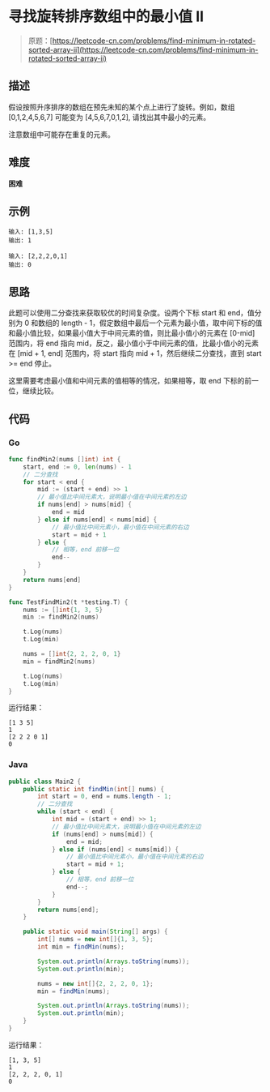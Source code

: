 # 寻找旋转排序数组中的最小值 II

> 原题：[https://leetcode-cn.com/problems/find-minimum-in-rotated-sorted-array-ii](https://leetcode-cn.com/problems/find-minimum-in-rotated-sorted-array-ii)

## 描述

假设按照升序排序的数组在预先未知的某个点上进行了旋转。例如，数组 [0,1,2,4,5,6,7] 可能变为 [4,5,6,7,0,1,2],
请找出其中最小的元素。

注意数组中可能存在重复的元素。

## 难度

**困难**

## 示例

```
输入: [1,3,5]
输出: 1
```

```
输入: [2,2,2,0,1]
输出: 0
```

## 思路

此题可以使用二分查找来获取较优的时间复杂度。设两个下标 start 和 end，值分别为 0 和数组的 length - 1，假定数组中最后一个元素为最小值，取中间下标的值和最小值比较，如果最小值大于中间元素的值，则比最小值小的元素在 [0-mid] 范围内，将 end 指向 mid，反之，最小值小于中间元素的值，比最小值小的元素在 [mid + 1, end] 范围内，将 start 指向 mid + 1，然后继续二分查找，直到 start >= end 停止。

这里需要考虑最小值和中间元素的值相等的情况，如果相等，取 end 下标的前一位，继续比较。

## 代码

### Go

```go
func findMin2(nums []int) int {
    start, end := 0, len(nums) - 1
    // 二分查找
    for start < end {
        mid := (start + end) >> 1
        // 最小值比中间元素大，说明最小值在中间元素的左边
        if nums[end] > nums[mid] {
            end = mid
        } else if nums[end] < nums[mid] {
            // 最小值比中间元素小，最小值在中间元素的右边
            start = mid + 1
        } else {
            // 相等，end 前移一位
            end--
        }
    }
    return nums[end]
}
```

```go
func TestFindMin2(t *testing.T) {
    nums := []int{1, 3, 5}
    min := findMin2(nums)

    t.Log(nums)
    t.Log(min)

    nums = []int{2, 2, 2, 0, 1}
    min = findMin2(nums)

    t.Log(nums)
    t.Log(min)
}
```

运行结果：

```
[1 3 5]
1
[2 2 2 0 1]
0
```

### Java

```java
public class Main2 {
    public static int findMin(int[] nums) {
        int start = 0, end = nums.length - 1;
        // 二分查找
        while (start < end) {
            int mid = (start + end) >> 1;
            // 最小值比中间元素大，说明最小值在中间元素的左边
            if (nums[end] > nums[mid]) {
                end = mid;
            } else if (nums[end] < nums[mid]) {
                // 最小值比中间元素小，最小值在中间元素的右边
                start = mid + 1;
            } else {
                // 相等，end 前移一位
                end--;
            }
        }
        return nums[end];
    }

    public static void main(String[] args) {
        int[] nums = new int[]{1, 3, 5};
        int min = findMin(nums);

        System.out.println(Arrays.toString(nums));
        System.out.println(min);

        nums = new int[]{2, 2, 2, 0, 1};
        min = findMin(nums);

        System.out.println(Arrays.toString(nums));
        System.out.println(min);
    }
}
```

运行结果：

```
[1, 3, 5]
1
[2, 2, 2, 0, 1]
0
```

